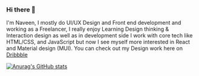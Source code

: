 ### Hi there 👋

<!--
**Code-kumar/Code-kumar** is a ✨ _special_ ✨ repository because its `README.md` (this file) appears on your GitHub profile.

Here are some ideas to get you started:

- 🔭 I’m currently working on ...
- 🌱 I’m currently learning ...
- 👯 I’m looking to collaborate on ...
- 🤔 I’m looking for help with ...
- 💬 Ask me about ...
- 📫 How to reach me: ...
- 😄 Pronouns: ...
- ⚡ Fun fact: ...
-->

I'm Naveen, I mostly do UI/UX Design and Front end development and working as a Freelancer, I really enjoy Learning Design thinking & Interaction design as well as in 
development side I work with core tech like HTML/CSS, and JavaScript but now I see myself more interested in React and Material design (MUI).
You can check out my Design work here on [Dribbble](https://dribbble.com/Naveen_design)

[![Anurag's GitHub stats](https://github-readme-stats.vercel.app/api?username=Code-kumar)](https://github.com/anuraghazra/github-readme-stats)

